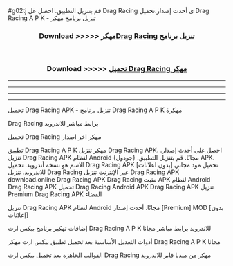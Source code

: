 #g02tj قم بتنزيل التطبيق. احصل عل Drag Racing  ى أحدث إصدار.تحميل Drag Racing  A P K - تنزيل برنامج مهكر



<div align="center">
<h3>Download >>>>> <a href="https://ar-sites.web.app/?ar= Drag Racing ">مهكرDrag Racing  تنزيل برنامج</a></h3><br>

<h3>Download >>>>> <a href="https://ar-sites.web.app/?ar= Drag Racing ">تحميل Drag Racing  مهكر</a></h3>
</div>


----------------------------------------------------------

----------------------------------------------------------

----------------------------------------------------------

----------------------------------------------------------


تحميل Drag Racing  APK - تنزيل برنامج Drag Racing  A P K مهكرة

Drag Racing  برابط مباشر للاندرويد

تحميل Drag Racing  مهكر اخر اصدار

تطبيق Drag Racing  A P K مهكر
تنزيل Drag Racing  APK. احصل على أحدث إصدار.
تنزيل Drag Racing  APK لنظام Android مجانًا.
قم بتنزيل التطبيق. {جودول} APK. الاسم هو نسخة أندرويد.
تحميل Drag Racing  APK [بدون اعلانات]
تحميل مود مجاني للاندرويد.
تنزيل Drag Racing  عبر الإنترنت
تنزيل Drag Racing  APK
download.online Drag Racing  APK
Drag Racing  مثبت APK لنظام Android
Drag Racing  APK
تحميل Drag Racing  Android APK
Drag Racing  APK تنزيل Premium
Drag Racing  APK الفضاء

تنزيل Drag Racing  APK لنظام Android مجانًا. أحدث إصدار [Premium] MOD [بدون إعلانات]

إضافات تهكير برنامج بيكس ارت Drag Racing  A P K للاندرويد برابط مباشر مجانا

أدوات التعديل الأساسية بعد تحميل تطبيق بيكس ارت مهكر Drag Racing  A P K مجانا

القوالب الجاهزة بعد تحميل بيكس ارت Drag Racing  مهكر من ميديا فاير للاندرويد



